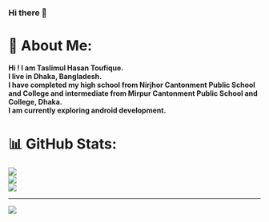 ### Hi there 👋

# 💫 About Me:
<b>Hi ! I am Taslimul Hasan Toufique.<br>I live in Dhaka, Bangladesh.<br>I have completed my high school from Nirjhor Cantonment Public School and College and intermediate from Mirpur Cantonment Public School and College, Dhaka.<br>I am currently exploring android development.

# 📊 GitHub Stats:
![](https://github-readme-stats.vercel.app/api?username=DarkXRaven&theme=default&hide_border=true&include_all_commits=false&count_private=true)<br/>
![](https://github-readme-streak-stats.herokuapp.com/?user=DarkXRaven&theme=default&hide_border=true)<br/>
![](https://github-readme-stats.vercel.app/api/top-langs/?username=DarkXRaven&theme=default&hide_border=true&include_all_commits=false&count_private=false&layout=compact)

---
[![](https://visitcount.itsvg.in/api?id=DarkXRaven&icon=0&color=12)](https://visitcount.itsvg.in)
  
<!-- Proudly created with GPRM ( https://gprm.itsvg.in ) -->
